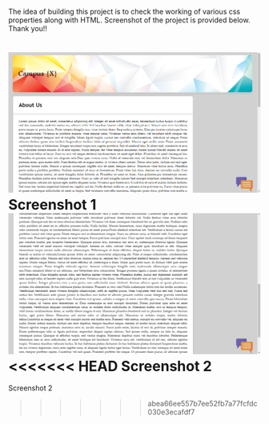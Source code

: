 The idea of building this project is to check the working of various css properties along with HTML.
Screenshot of the project is provided below. Thank you!!





![Alt text](Images/Sc1.png?raw=true "Picture 1")
Screenshot 1
![Alt text](Images/Sc2.png?raw=true "Picture 2")
<<<<<<< HEAD
Screenshot 2
=======
Screenshot 2
>>>>>>> abea66ee557b7ee52fb7a77fcfdc030e3ecafdf7
